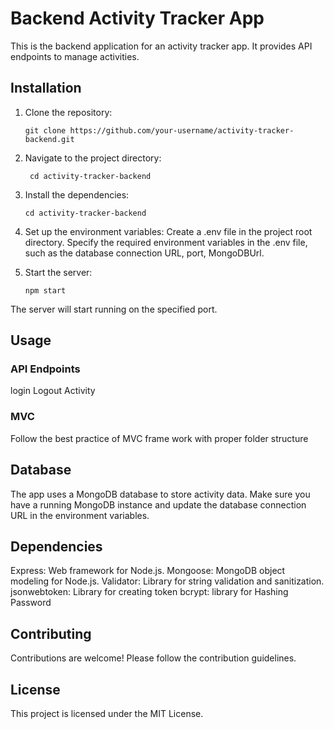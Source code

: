 # Backend Activity Tracker App

This is the backend application for an activity tracker app. It provides API endpoints to manage activities.

## Installation

1. Clone the repository:

   ```shell
   git clone https://github.com/your-username/activity-tracker-backend.git
   ```
2. Navigate to the project directory:
   ```shell
    cd activity-tracker-backend
    ```
3. Install the dependencies:
    ```shell
    cd activity-tracker-backend
    ```
4. Set up the environment variables:
Create a .env file in the project root directory.
Specify the required environment variables in the .env file, such as the database connection URL, port, MongoDBUrl.

5. Start the server:
    ```shell
    npm start
    ```
The server will start running on the specified port.
## Usage
   ### API Endpoints
   login
   Logout 
   Activity
   ### MVC
   Follow the best practice of MVC frame work with proper folder structure
## Database
The app uses a MongoDB database to store activity data. Make sure you have a running MongoDB instance and update the database connection URL in the environment variables.

## Dependencies
Express: Web framework for Node.js.
Mongoose: MongoDB object modeling for Node.js.
Validator: Library for string validation and sanitization.
jsonwebtoken: Library for creating token
bcrypt: library for Hashing Password

## Contributing
Contributions are welcome! Please follow the contribution guidelines.

## License
This project is licensed under the MIT License.